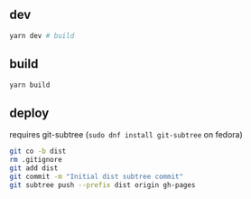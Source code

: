 

## dev

```sh
yarn dev # build
```

## build

```sh
yarn build
```

## deploy 
requires git-subtree (`sudo dnf install git-subtree` on fedora)

```sh
git co -b dist
rm .gitignore
git add dist
git commit -m "Initial dist subtree commit"
git subtree push --prefix dist origin gh-pages
```